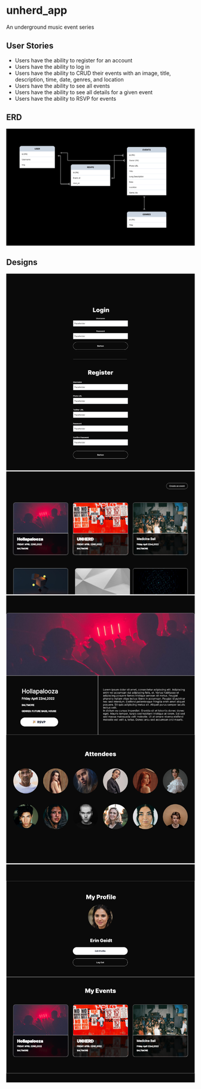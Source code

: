 # unherd_app
An underground music event series


## User Stories
- Users have the ability to register for an account
- Users have the ability to log in
- Users have the ability to CRUD their events with an image, title, description, time, date, genres, and location
- Users have the ability to see all events
- Users have the ability to see all details for a given event
- Users have the ability to RSVP for events

## ERD
<img src ="images/Database Models & ERD.png">

## Designs

<img src ="images/Home Screen Wires.png">
<img src ="images/All Events Screen Wires.png">
<img src ="images/Event ID Screen Wires.png">
<img src ="images/Profile Screen Wires.png">
